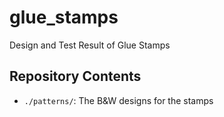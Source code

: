 # glue_stamps
Design and Test Result of Glue Stamps

## Repository Contents

  - `./patterns/`: The B&W designs for the stamps
